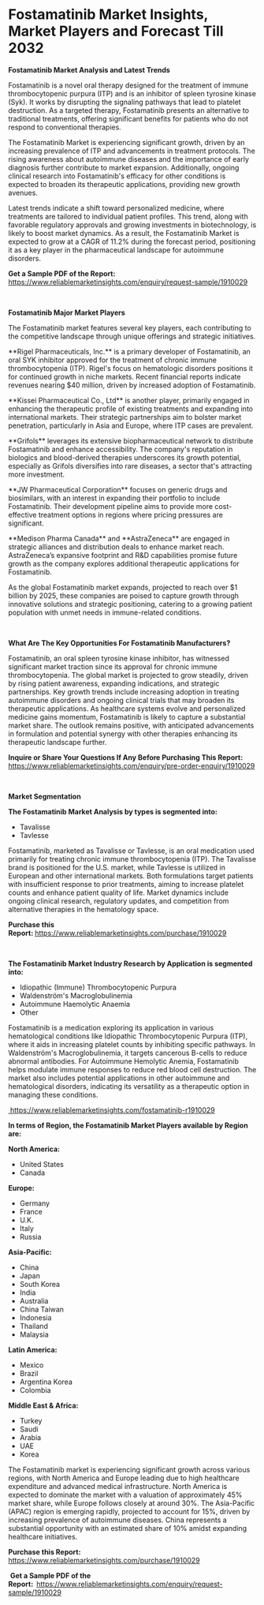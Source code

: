 <p><h1>Fostamatinib Market Insights, Market Players and Forecast Till 2032</h1></p><p><strong>Fostamatinib Market Analysis and Latest Trends</strong></p>
<p><p>Fostamatinib is a novel oral therapy designed for the treatment of immune thrombocytopenic purpura (ITP) and is an inhibitor of spleen tyrosine kinase (Syk). It works by disrupting the signaling pathways that lead to platelet destruction. As a targeted therapy, Fostamatinib presents an alternative to traditional treatments, offering significant benefits for patients who do not respond to conventional therapies.</p><p>The Fostamatinib Market is experiencing significant growth, driven by an increasing prevalence of ITP and advancements in treatment protocols. The rising awareness about autoimmune diseases and the importance of early diagnosis further contribute to market expansion. Additionally, ongoing clinical research into Fostamatinib's efficacy for other conditions is expected to broaden its therapeutic applications, providing new growth avenues.</p><p>Latest trends indicate a shift toward personalized medicine, where treatments are tailored to individual patient profiles. This trend, along with favorable regulatory approvals and growing investments in biotechnology, is likely to boost market dynamics. As a result, the Fostamatinib Market is expected to grow at a CAGR of 11.2% during the forecast period, positioning it as a key player in the pharmaceutical landscape for autoimmune disorders.</p></p>
<p><strong>Get a Sample PDF of the Report:&nbsp;</strong> <a href="https://www.reliablemarketinsights.com/enquiry/request-sample/1910029?utm_campaign=3545&utm_medium=2&utm_source=Github&utm_content=ia&utm_term=19042025&utm_id=fostamatinib">https://www.reliablemarketinsights.com/enquiry/request-sample/1910029</a></p>
<p>&nbsp;</p>
<p><strong>Fostamatinib Major Market Players</strong></p>
<p><p>The Fostamatinib market features several key players, each contributing to the competitive landscape through unique offerings and strategic initiatives. </p><p>**Rigel Pharmaceuticals, Inc.** is a primary developer of Fostamatinib, an oral SYK inhibitor approved for the treatment of chronic immune thrombocytopenia (ITP). Rigel's focus on hematologic disorders positions it for continued growth in niche markets. Recent financial reports indicate revenues nearing $40 million, driven by increased adoption of Fostamatinib.</p><p>**Kissei Pharmaceutical Co., Ltd** is another player, primarily engaged in enhancing the therapeutic profile of existing treatments and expanding into international markets. Their strategic partnerships aim to bolster market penetration, particularly in Asia and Europe, where ITP cases are prevalent.</p><p>**Grifols** leverages its extensive biopharmaceutical network to distribute Fostamatinib and enhance accessibility. The company's reputation in biologics and blood-derived therapies underscores its growth potential, especially as Grifols diversifies into rare diseases, a sector that's attracting more investment.</p><p>**JW Pharmaceutical Corporation** focuses on generic drugs and biosimilars, with an interest in expanding their portfolio to include Fostamatinib. Their development pipeline aims to provide more cost-effective treatment options in regions where pricing pressures are significant.</p><p>**Medison Pharma Canada** and **AstraZeneca** are engaged in strategic alliances and distribution deals to enhance market reach. AstraZeneca’s expansive footprint and R&D capabilities promise future growth as the company explores additional therapeutic applications for Fostamatinib.</p><p>As the global Fostamatinib market expands, projected to reach over $1 billion by 2025, these companies are poised to capture growth through innovative solutions and strategic positioning, catering to a growing patient population with unmet needs in immune-related conditions.</p></p>
<p>&nbsp;</p>
<p><strong>What Are The Key Opportunities For Fostamatinib Manufacturers?</strong></p>
<p><p>Fostamatinib, an oral spleen tyrosine kinase inhibitor, has witnessed significant market traction since its approval for chronic immune thrombocytopenia. The global market is projected to grow steadily, driven by rising patient awareness, expanding indications, and strategic partnerships. Key growth trends include increasing adoption in treating autoimmune disorders and ongoing clinical trials that may broaden its therapeutic applications. As healthcare systems evolve and personalized medicine gains momentum, Fostamatinib is likely to capture a substantial market share. The outlook remains positive, with anticipated advancements in formulation and potential synergy with other therapies enhancing its therapeutic landscape further.</p></p>
<p><strong>Inquire or Share Your Questions If Any Before Purchasing This Report:</strong> <a href="https://www.reliablemarketinsights.com/enquiry/pre-order-enquiry/1910029?utm_campaign=3545&utm_medium=2&utm_source=Github&utm_content=ia&utm_term=19042025&utm_id=fostamatinib">https://www.reliablemarketinsights.com/enquiry/pre-order-enquiry/1910029</a></p>
<p>&nbsp;</p>
<p><strong>Market Segmentation</strong></p>
<p><strong>The Fostamatinib Market Analysis by types is segmented into:</strong></p>
<p><ul><li>Tavalisse</li><li>Tavlesse</li></ul></p>
<p><p>Fostamatinib, marketed as Tavalisse or Tavlesse, is an oral medication used primarily for treating chronic immune thrombocytopenia (ITP). The Tavalisse brand is positioned for the U.S. market, while Tavlesse is utilized in European and other international markets. Both formulations target patients with insufficient response to prior treatments, aiming to increase platelet counts and enhance patient quality of life. Market dynamics include ongoing clinical research, regulatory updates, and competition from alternative therapies in the hematology space.</p></p>
<p><strong>Purchase this Report:&nbsp;</strong><a href="https://www.reliablemarketinsights.com/purchase/1910029?utm_campaign=3545&utm_medium=2&utm_source=Github&utm_content=ia&utm_term=19042025&utm_id=fostamatinib">https://www.reliablemarketinsights.com/purchase/1910029</a></p>
<p>&nbsp;</p>
<p><strong>The Fostamatinib Market Industry Research by Application is segmented into:</strong></p>
<p><ul><li>Idiopathic (Immune) Thrombocytopenic Purpura</li><li>Waldenström's Macroglobulinemia</li><li>Autoimmune Haemolytic Anaemia</li><li>Other</li></ul></p>
<p><p>Fostamatinib is a medication exploring its application in various hematological conditions like Idiopathic Thrombocytopenic Purpura (ITP), where it aids in increasing platelet counts by inhibiting specific pathways. In Waldenström's Macroglobulinemia, it targets cancerous B-cells to reduce abnormal antibodies. For Autoimmune Hemolytic Anemia, Fostamatinib helps modulate immune responses to reduce red blood cell destruction. The market also includes potential applications in other autoimmune and hematological disorders, indicating its versatility as a therapeutic option in managing these conditions.</p></p>
<p><a href="https://www.reliablemarketinsights.com/fostamatinib-r1910029?utm_campaign=3545&utm_medium=2&utm_source=Github&utm_content=ia&utm_term=19042025&utm_id=fostamatinib">&nbsp;https://www.reliablemarketinsights.com/fostamatinib-r1910029</a></p>
<p><strong>In terms of Region, the Fostamatinib Market Players available by Region are:</strong></p>
<p>
    <p> <strong> North America: </strong>
        <ul>
            <li>United States</li>
            <li>Canada</li>
        </ul>
        </p> 
    <p> <strong> Europe: </strong>
        <ul>
            <li>Germany</li>
            <li>France</li>
            <li>U.K.</li>
            <li>Italy</li>
            <li>Russia</li>
        </ul>
        </p> 
    <p> <strong> Asia-Pacific: </strong>
        <ul>
            <li>China</li>
            <li>Japan</li>
            <li>South Korea</li>
            <li>India</li>
            <li>Australia</li>
            <li>China Taiwan</li>
            <li>Indonesia</li>
            <li>Thailand</li>
            <li>Malaysia</li>
        </ul>
        </p> 
    <p> <strong> Latin America: </strong>
        <ul>
            <li>Mexico</li>
            <li>Brazil</li>
            <li>Argentina Korea</li>
            <li>Colombia</li>
        </ul>
        </p> 
    <p> <strong> Middle East & Africa: </strong>
        <ul>
            <li>Turkey</li>
            <li>Saudi</li>
            <li>Arabia</li>
            <li>UAE</li>
            <li>Korea</li>
        </ul>
    </p>
    </p>
<p><p>The Fostamatinib market is experiencing significant growth across various regions, with North America and Europe leading due to high healthcare expenditure and advanced medical infrastructure. North America is expected to dominate the market with a valuation of approximately 45% market share, while Europe follows closely at around 30%. The Asia-Pacific (APAC) region is emerging rapidly, projected to account for 15%, driven by increasing prevalence of autoimmune diseases. China represents a substantial opportunity with an estimated share of 10% amidst expanding healthcare initiatives.</p></p>
<p><strong>Purchase this Report: </strong><a href="https://www.reliablemarketinsights.com/purchase/1910029?utm_campaign=3545&utm_medium=2&utm_source=Github&utm_content=ia&utm_term=19042025&utm_id=fostamatinib">https://www.reliablemarketinsights.com/purchase/1910029</a></p>
<p>&nbsp;<strong>Get a Sample PDF of the Report:&nbsp;&nbsp;</strong><a href="https://www.reliablemarketinsights.com/enquiry/request-sample/1910029?utm_campaign=3545&utm_medium=2&utm_source=Github&utm_content=ia&utm_term=19042025&utm_id=fostamatinib">https://www.reliablemarketinsights.com/enquiry/request-sample/1910029</a></p>
<p><strong></strong></p>
<p><p></p><p></p><p></p></p>